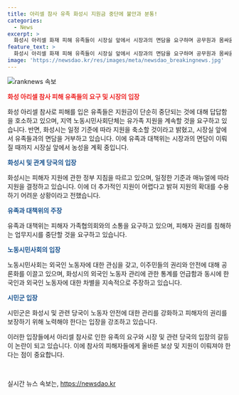 ```yaml
---
title: 아리셀 참사 유족 화성시 지원금 중단에 불안과 분통!
categories:
  - News
excerpt: >
  화성시 아리셀 화재 피해 유족들이 시장실 앞에서 시장과의 면담을 요구하며 공무원과 몸싸움을 벌이는 사건이 발생했다. 유족은 지원금 중단에 대해 답답함을 호소했고, 노동시민사회단체는 유가족 지원을 주장했다. 이주민의 권리를 존중하고 특성과 취약성을 고려한 지원을 요구했으며, 화성시는 지원 방침을 분명히 하며 추가 지원 어렵다고 입장을 밝혔다. 추가 지원을 요구하는 유가족과 대책위는 면담이 이뤄질 때까지 시장실 앞에서 농성을 이어갈 계획이다.
feature_text: >
  화성시 아리셀 화재 피해 유족들이 시장실 앞에서 시장과의 면담을 요구하며 공무원과 몸싸움을 벌이는 사건이 발생했다. 유족은 지원금 중단에 대해 답답함을 호소했고, 노동시민사회단체는 유가족 지원을 주장했다. 이주민의 권리를 존중하고 특성과 취약성을 고려한 지원을 요구했으며, 화성시는 지원 방침을 분명히 하며 추가 지원 어렵다고 입장을 밝혔다. 추가 지원을 요구하는 유가족과 대책위는 면담이 이뤄질 때까지 시장실 앞에서 농성을 이어갈 계획이다.
image: 'https://newsdao.kr/res/images/meta/newsdao_breakingnews.jpg'
---
```


<p><img src="https://newsdao.kr/res/images/meta/newsdao_breakingnews.jpg" alt="ranknews 속보" /></p>

<p><b><span style="color: #ee2323;">화성 아리셀 참사 피해 유족들의 요구 및 시장의 입장</span></b></p>

<p>화성 아리셀 참사로 피해를 입은 유족들은 지원금이 단순히 중단되는 것에 대해 답답함을 호소하고 있으며, 지역 노동시민사회단체는 유가족 지원을 계속할 것을 요구하고 있습니다. 반면, 화성시는 일정 기준에 따라 지원을 축소할 것이라고 밝혔고, 시장실 앞에서 유족들과의 면담을 거부하고 있습니다. 이에 유족과 대책위는 시장과의 면담이 이뤄질 때까지 시장실 앞에서 농성을 계획 중입니다.</p>

<p><b><span style="color: #1a5490;">화성시 및 관계 당국의 입장</span></b></p>

<p>화성시는 피해자 지원에 관한 정부 지침을 따르고 있으며, 일정한 기준과 매뉴얼에 따라 지원을 결정하고 있습니다. 이에 더 추가적인 지원이 어렵다고 밝혀 지원의 확대를 수용하기 어려운 상황이라고 전했습니다.</p>

<p><b><span style="color: #1a5490;">유족과 대책위의 주장</span></b></p>

<p>유족과 대책위는 피해자 가족협의회와의 소통을 요구하고 있으며, 피해자 권리를 침해하는 업무지시를 중단할 것을 요구하고 있습니다.</p>

<p><b><span style="color: #1a5490;">노동시민사회의 입장</span></b></p>

<p>노동시민사회는 외국인 노동자에 대한 관심을 갖고, 이주민들의 권리와 안전에 대해 공론화를 이끌고 있으며, 화성시의 외국인 노동자 관리에 관한 통계를 언급함과 동시에 한국인과 외국인 노동자에 대한 차별을 지속적으로 주장하고 있습니다.</p>

<p><b><span style="color: #1a5490;">시민군 입장</span></b></p>

<p>시민군은 화성시 및 관련 당국이 노동자 안전에 대한 관리를 강화하고 피해자의 권리를 보장하기 위해 노력해야 한다는 입장을 강조하고 있습니다.</p>

<p>이러한 입장들에서 아리셀 참사로 인한 유족의 요구와 시장 및 관련 당국의 입장의 갈등이 논란이 되고 있습니다. 이에 참사의 피해자들에게 올바른 보상 및 지원이 이뤄져야 한다는 점이 중요합니다. </p>

<p data-ke-size="size16">&nbsp;</p>
실시간 뉴스 속보는, <a href="https://newsdao.kr" rel="dofollow">https://newsdao.kr</a>


